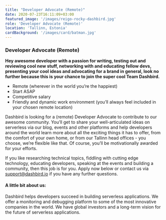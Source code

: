```yaml
---
title: "Developer Advocate (Remote)"
date: 2020-07-23T16:11:09+03:00
featured_image: '/images/reigo-rocky-dashbird.jpg'
role: 'Developer Advocate (Remote)'
location: 'Tallinn, Estonia'
cardBackground: '/images/card/batman.jpg'
---
```

### Developer Advocate (Remote)
**Hey awesome developer with a passion for writing, testing out and reviewing cool new stuff, networking with and educating fellow devs, presenting your cool ideas and advocating for a brand in general, look no further because this is your chance to join the super cool Team Dashbird.**

- Remote (wherever in the world you’re the happiest)
- Start ASAP
- Competitive salary
- Friendly and dynamic work environment (you’ll always feel included in your chosen remote location)

Dashbird is looking for a (remote) Developer Advocate to contribute to our awesome community. You’ll get to share your well-articulated ideas on serverless via our blog, events and other platforms and help developers around the world learn more about all the exciting things it has to offer, from the comfort of your own home, or from our Tallinn head offices - you choose, we’re flexible like that. Of course, you’ll be motivationally awarded for your efforts.

If you like researching technical topics, fiddling with cutting edge technology, educating developers, speaking at the events and building a community, then this job is for you. Apply now below or contact us via support@dashbird.io if you have any further questions.

#### A little bit about us:
Dashbird helps developers succeed in building serverless applications. We offer a monitoring and debugging platform to some of the most innovative companies in the world. We have global investors and a long-term vision for the future of serverless applications.